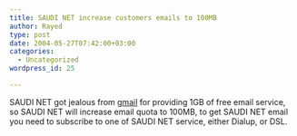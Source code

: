 ```yaml
---
title: SAUDI NET increase customers emails to 100MB
author: Rayed
type: post
date: 2004-05-27T07:42:00+03:00
categories:
  - Uncategorized
wordpress_id: 25

---
```

<div style="clear:both;"></div>
<p>SAUDI NET got jealous from <a href="http://www.gmail.com/">gmail</a> for providing 1GB of free email service, so SAUDI NET will increase email quota to 100MB, to get SAUDI NET email you need to subscribe to one of SAUDI NET service, either Dialup, or DSL.</p>
<div style="clear:both; padding-bottom: 0.25em;"></div>
